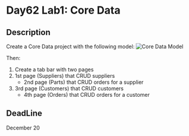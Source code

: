 # Day62 Lab1: Core Data


## Description
Create a Core Data project with the following model:
![Core Data Model](https://user-images.githubusercontent.com/34512743/146754485-cadc3ccc-428e-4c17-bf14-091845a082c9.png)

Then:
1. Create a tab bar with two pages
2. 1st page (Suppliers) that CRUD suppliers
     - 2nd page (Parts) that CRUD orders for a supplier
3. 3rd page (Customers) that CRUD customers
     - 4th page (Orders) that CRUD orders for a customer


## DeadLine 
December 20 
